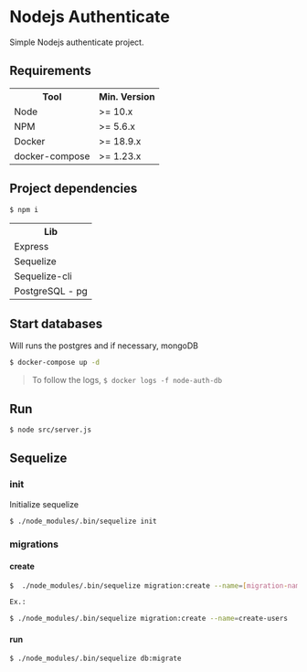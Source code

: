 # Nodejs Authenticate

Simple Nodejs authenticate project.

## Requirements

<table>
    <tbody>
        <tr>
            <th>Tool</th>
            <th>Min. Version</th>
        </tr>
        <tr>
            <td>Node</td>
            <td>>= 10.x</td>
        </tr>
        <tr>
            <td>NPM</td>
            <td>>= 5.6.x</td>
        </tr>
        <tr>
            <td>Docker</td>
            <td>>= 18.9.x</td>
        </tr>
        <tr>
            <td>docker-compose</td>
            <td>>= 1.23.x</td>
        </tr>
    </tbody>
</table>

## Project dependencies

```bash
$ npm i
```

<table>
    <tbody>
        <tr>
            <th>Lib</th>
        </tr>
        <tr>
            <td>Express</td>
        </tr>
        <tr>
            <td>Sequelize</td>
        </tr>
        <tr>
            <td>Sequelize-cli</td>
        </tr>
        <tr>
            <td>PostgreSQL - pg</td>
        </tr>
    </tbody>
</table>

## Start databases

Will runs the postgres and if necessary, mongoDB

```bash
$ docker-compose up -d
```

> To follow the logs, `$ docker logs -f node-auth-db`

## Run

```bash
$ node src/server.js
```

## Sequelize

### init

Initialize sequelize

```bash
$ ./node_modules/.bin/sequelize init
```

### migrations

#### create

```bash
$  ./node_modules/.bin/sequelize migration:create --name=[migration-name]

Ex.:

$ ./node_modules/.bin/sequelize migration:create --name=create-users
```

#### run

```bash
$ ./node_modules/.bin/sequelize db:migrate
```
